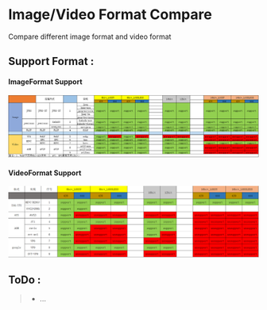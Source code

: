 # Image/Video Format Compare
Compare different image format and video format

## Support Format :

#### ImageFormat Support
![avatar](ImageFormat_SourceCode/设置/image_support.png)

#### VideoFormat Support

![avatar](ImageFormat_SourceCode/设置/video_support.png)

## ToDo :

> - ...


